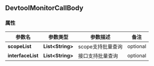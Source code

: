 <a name="DevtoolMonitorCallBody"></a>
## DevtoolMonitorCallBody
### 属性
参数名 | 参数类型 | 参数描述 | 备注
------------ | ------------- | ------------- | -------------
**scopeList** | **List&lt;String&gt;** | scope支持批量查询 |  optional
**interfaceList** | **List&lt;String&gt;** | 接口支持批量查询 |  optional



